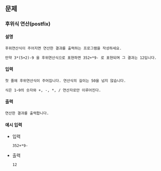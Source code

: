 ## 문제

###  후위식 연산(postfix)

#### 설명
```
후위연산식이 주어지면 연산한 결과를 출력하는 프로그램을 작성하세요.

만약 3*(5+2)-9 을 후위연산식으로 표현하면 352+*9- 로 표현되며 그 결과는 12입니다.
```

#### 입력
```
첫 줄에 후위연산식이 주어집니다. 연산식의 길이는 50을 넘지 않습니다.

식은 1~9의 숫자와 +, -, *, / 연산자로만 이루어진다.
```

#### 출력
```
연산한 결과를 출력합니다.
```

#### 예시 입력
- 입력
    ```
    352+*9-
    ```
- 출력
    ```
  12    
  ```
